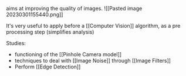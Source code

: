 
aims at improving the quality of images.
![[Pasted image 20230301155440.png]]

It's very useful to apply before a [[Computer Vision]] algorithm, as a pre processing step (simplifies analysis)

Studies:
- functioning of the [[Pinhole Camera model]]
- techniques to deal with [[Image Noise]] through [[Image Filters]]
- Perform [[Edge Detection]]

